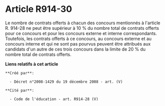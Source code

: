 # Article R914-30

Le nombre de contrats offerts à chacun des concours mentionnés à l'article R. 914-28 ne peut être supérieur à 10 % du nombre
total de contrats offerts pour ce concours et pour les concours externe et interne correspondants. Toutefois, les contrats
offerts à ce concours, au concours externe et au concours interne et qui ne sont pas pourvus peuvent être attribués aux
candidats d'un autre de ces trois concours dans la limite de 20 % du nombre total de contrats offerts.

**Liens relatifs à cet article**

	**Créé par**:

	  - Décret n°2008-1429 du 19 décembre 2008 - art. (V)

	**Cité par**:

	  - Code de l'éducation - art. R914-28 (V)

